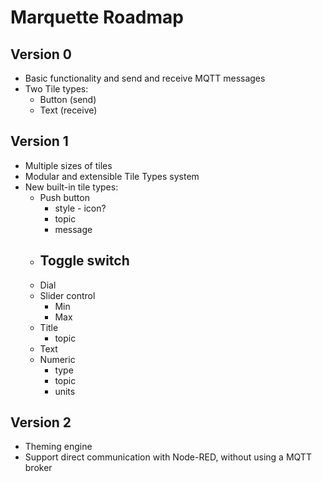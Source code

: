 Marquette Roadmap
=================

Version 0
---------

* Basic functionality and send and receive MQTT messages
* Two Tile types:
  - Button (send)
  - Text (receive)


Version 1
---------

* Multiple sizes of tiles
* Modular and extensible Tile Types system
* New built-in tile types:
  - Push button
    - style - icon?
    - topic
    - message
  - Toggle switch
    - 
  - Dial 
  - Slider control
    - Min
    - Max
  - Title
    - topic
  - Text
  - Numeric
    - type
    - topic
    - units


Version 2
---------

* Theming engine
* Support direct communication with Node-RED, without using a MQTT broker

